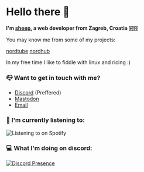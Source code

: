 # Hello there 👋

**I'm [sheep](https://sheepdev.xyz), a web developer from Zagreb, Croatia 🇭🇷**

You may know me from some of my projects:

[nordtube](https://github.com/sheeepdev/nordtube)
[nordhub](https://github.com/sheeepdev/nordhub)

In my free time I like to fiddle with linux and ricing :)

### 📪 Want to get in touch with me?
- [Discord](https://discord.com/users/429303151598895106) (Preffered)
- [Mastodon](https://fosstodon.org/@sheepdev)
- [Email](mailto:hi@sheepdev.xyz)

### 🎵 I'm currently listening to:  
![Listening to on Spotify](https://spotify-github-profile.vercel.app/api/view?uid=beziuiy1zq1p73q3dofba1x3v&cover_image=true&theme=default)

### 💻 What I'm doing on discord:
[![Discord Presence](https://lanyard-profile-readme.vercel.app/api/429303151598895106)](https://discord.com/users/429303151598895106)
